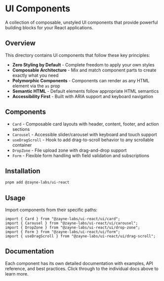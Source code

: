 # UI Components

A collection of composable, unstyled UI components that provide powerful building blocks for your React applications.

## Overview

This directory contains UI components that follow these key principles:

- **Zero Styling by Default** - Complete freedom to apply your own styles
- **Composable Architecture** - Mix and match component parts to create exactly what you need
- **Polymorphic Components** - Components can render as any HTML element via the `as` prop
- **Semantic HTML** - Default elements follow appropriate HTML semantics
- **Accessibility First** - Built with ARIA support and keyboard navigation

## Components

- `Card` - Composable card layouts with header, content, footer, and action sections
- `Carousel` - Accessible slider/carousel with keyboard and touch support
- `useDragScroll` - Hook to add drag-to-scroll behavior to any scrollable container
- `DropZone` - File upload zone with drag-and-drop support
- `Form` - Flexible form handling with field validation and subscriptions

## Installation

```bash
pnpm add @zayne-labs/ui-react
```

## Usage

Import components from their specific paths:

```tsx
import { Card } from "@zayne-labs/ui-react/ui/card";
import { Carousel } from "@zayne-labs/ui-react/ui/carousel";
import { DropZone } from "@zayne-labs/ui-react/ui/drop-zone";
import { Form } from "@zayne-labs/ui-react/ui/form";
import { useDragScroll } from "@zayne-labs/ui-react/ui/drag-scroll";
```

## Documentation

Each component has its own detailed documentation with examples, API reference, and best practices. Click through to the individual docs above to learn more.

